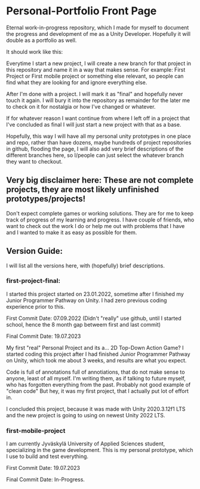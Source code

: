 # Personal-Portfolio Front Page
Eternal work-in-progress repository, which I made for myself to document the progress and development of me as a Unity Developer. Hopefully it will double as a portfolio as well.

It should work like this:

Everytime I start a new project, I will create a new branch for that project in this repository and name it in a way that makes sense. For example: First Project or First mobile project or something else relevant, so people can find what they are looking for and ignore everything else.

After I'm done with a project. I will mark it as "final" and hopefully never touch it again. I will bury it into the repository as remainder for the later me to check on it for nostalgia or how I've changed or whatever. 

If for whatever reason I want continue from where I left off in a project that I've concluded as final I will just start a new project with that as a base.

Hopefully, this way I will have all my personal unity prototypes in one place and repo, rather than have dozens, maybe hundreds of project repositories in github, flooding the page, I will also add very brief descriptions of the different branches here, so I/people can just select the whatever branch they want to checkout.
## Very big disclaimer here: These are not complete projects, they are most likely unfinished prototypes/projects!
Don't expect complete games or working solutions. They are for me to keep track of progress of my learning and progress. I have couple of friends, who want to check out the work I do or help me out with problems that I have and I wanted to make it as easy as possible for them.
## Version Guide:
I will list all the versions here, with (hopefully) brief descriptions.
### first-project-final:
I started this project started on 23.01.2022, sometime after I finished my Junior Programmer Pathway on Unity. I had zero previous coding experience prior to this.

First Commit Date: 07.09.2022 (Didn't "really" use github, until I started school, hence the 8 month gap betweem first and last commit)

Final Commit Date: 19.07.2023

My first "real" Personal Project and its a... 2D Top-Down Action Game? I started coding this project after I had finished Junior Programmer Pathway on Unity, which took me about 3 weeks, and results are what you expect.

Code is full of annotations full of annotiations, that do not make sense to anyone, least of all myself. I'm writing them, as if talking to future myself, who has forgotten everything from the past. Probably not good example of "clean code" But hey, it was my first project, that I actually put lot of effort in. 

I concluded this project, because it was made with Unity 2020.3.12f1 LTS and the new project is going to using on newest Unity 2022 LTS.
### first-mobile-project
I am currently Jyväskylä University of Applied Sciences student, specializing in the game development. This is my personal prototype, which I use to build and test everything.

First Commit Date: 19.07.2023

Final Commit Date: In-Progress.
